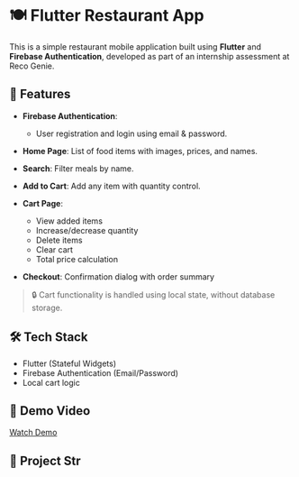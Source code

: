 # 🍽️ Flutter Restaurant App

This is a simple restaurant mobile application built using **Flutter** and **Firebase Authentication**, developed as part of an internship assessment at Reco Genie.

## 📱 Features

- **Firebase Authentication**:
  - User registration and login using email & password.
  
- **Home Page**: List of food items with images, prices, and names.
- **Search**: Filter meals by name.
- **Add to Cart**: Add any item with quantity control.
- **Cart Page**:
  - View added items
  - Increase/decrease quantity
  - Delete items
  - Clear cart
  - Total price calculation
- **Checkout**: Confirmation dialog with order summary

> 🔒 Cart functionality is handled using local state, without database storage.

## 🛠️ Tech Stack

- Flutter (Stateful Widgets)
- Firebase Authentication (Email/Password)
- Local cart logic
## 🎥 Demo Video

[Watch Demo](https://drive.google.com/file/d/1BJX0Dn4PfZmGAvu4EKbbKqidvmVLiDwS/view?usp=drive_link)

## 📂 Project Str
